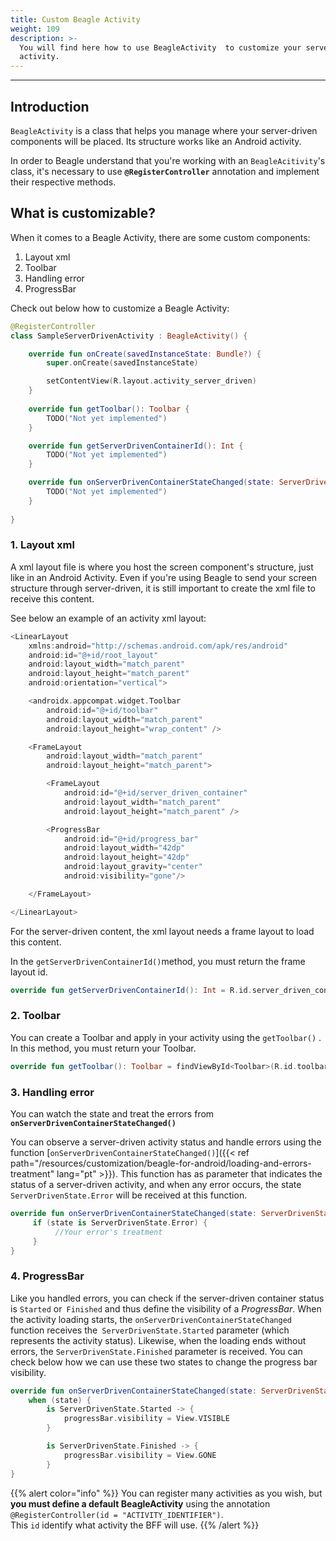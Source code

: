 ```yaml
---
title: Custom Beagle Activity
weight: 109
description: >-
  You will find here how to use BeagleActivity  to customize your server-driven
  activity.
---
```


---

## Introduction

`BeagleActivity` is a class that helps you manage where your server-driven components will be placed. Its structure works like an Android activity. 

In order to Beagle understand that you're working with an `BeagleAcitivity`'s class, it's necessary to use **`@RegisterController`** annotation and implement their respective methods.

## What is customizable?

When it comes to a Beagle Activity, there are some custom components:

1. Layout xml
2. Toolbar
3. Handling error
4. ProgressBar

Check out below how to customize a Beagle Activity:

```kotlin
@RegisterController
class SampleServerDrivenActivity : BeagleActivity() {

    override fun onCreate(savedInstanceState: Bundle?) {
        super.onCreate(savedInstanceState)

        setContentView(R.layout.activity_server_driven)
    }
    
    override fun getToolbar(): Toolbar {
        TODO("Not yet implemented")
    }

    override fun getServerDrivenContainerId(): Int {
        TODO("Not yet implemented")
    }

    override fun onServerDrivenContainerStateChanged(state: ServerDrivenState) {
        TODO("Not yet implemented")
    }
    
}
```

### 1. Layout xml

A xml layout file is where you host the screen component's structure, just like in an Android Activity. Even if you're using Beagle to send your screen structure through server-driven, it is still important to create the xml file to receive this content. 

See below an example of an activity xml layout: 

```kotlin
<LinearLayout
    xmlns:android="http://schemas.android.com/apk/res/android"
    android:id="@+id/root_layout"
    android:layout_width="match_parent"
    android:layout_height="match_parent"
    android:orientation="vertical">

    <androidx.appcompat.widget.Toolbar
        android:id="@+id/toolbar"
        android:layout_width="match_parent"
        android:layout_height="wrap_content" />

    <FrameLayout
        android:layout_width="match_parent"
        android:layout_height="match_parent">

        <FrameLayout
            android:id="@+id/server_driven_container"
            android:layout_width="match_parent"
            android:layout_height="match_parent" />

        <ProgressBar
            android:id="@+id/progress_bar"
            android:layout_width="42dp"
            android:layout_height="42dp"
            android:layout_gravity="center"
            android:visibility="gone"/>

    </FrameLayout>

</LinearLayout>
```

 For the server-driven content, the xml layout needs a frame layout to load this content.

In the `getServerDrivenContainerId()`method,  you must return the frame layout id.

```kotlin
override fun getServerDrivenContainerId(): Int = R.id.server_driven_container
```

### 2. Toolbar

You can create a Toolbar and apply in your activity using the `getToolbar()` . In this method, you must return your Toolbar.

```kotlin
override fun getToolbar(): Toolbar = findViewById<Toolbar>(R.id.toolbar)
```

### 3. Handling error

You can watch the state and treat the errors from **`onServerDrivenContainerStateChanged()`**

You can observe a server-driven activity status and handle errors using the function [`onServerDrivenContainerStateChanged()`]({{< ref path="/resources/customization/beagle-for-android/loading-and-errors-treatment" lang="pt" >}}). This function has as parameter that indicates the status of a server-driven activity, and when any error occurs, the state `ServerDrivenState.Error` will be received at this function.

```kotlin
override fun onServerDrivenContainerStateChanged(state: ServerDrivenState) {
     if (state is ServerDrivenState.Error) {
          //Your error's treatment 
     }
}
```

### 4. ProgressBar

Like  you handled errors, you can check if the server-driven container status is `Started` or` Finished` and thus define the visibility of a *ProgressBar*. When the activity loading starts, the `onServerDrivenContainerStateChanged` function receives the` ServerDrivenState.Started` parameter (which represents the activity status). Likewise, when the loading ends without errors, the `ServerDrivenState.Finished` parameter is received. You can check below how we can use these two states to change the progress bar visibility.

```kotlin
override fun onServerDrivenContainerStateChanged(state: ServerDrivenState) {
    when (state) {
        is ServerDrivenState.Started -> {
            progressBar.visibility = View.VISIBLE
        }

        is ServerDrivenState.Finished -> {
            progressBar.visibility = View.GONE
        }
}
```

{{% alert color="info" %}}
You can register many activities as you wish, but **you must define a default BeagleActivity** using the annotation `@RegisterController(id = "ACTIVITY_IDENTIFIER")`.  
This `id` identify what activity the BFF will use. 
{{% /alert %}}

